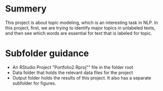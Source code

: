 # Summery

This project is about topic modeling, which is an interesting task in NLP. In this project, first, we are trying to identify major topics in unlabeled texts, and then see which words are essential for text that is labeled for topic.

# Subfolder guidance

- An RStudio Project "Portfolio2.Rproj"" file in the folder root
- Data folder that holds the relevant data files for the project
- Output folder holds the results of this project. It also has a separate subfolder for figures.